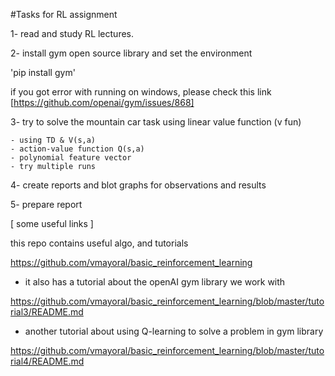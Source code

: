 #Tasks for RL assignment

1- read and study RL lectures.

2- install gym open source library and set the environment 

'pip install gym'

if you got error with running on windows, please check this link [https://github.com/openai/gym/issues/868]

3- try to solve the mountain car task using linear value function (v fun)

	- using TD & V(s,a)
	- action-value function Q(s,a)
	- polynomial feature vector
	- try multiple runs 

4- create reports and blot graphs for observations and results

5- prepare report



 [ some useful links ]

this repo contains useful algo, and tutorials

 https://github.com/vmayoral/basic_reinforcement_learning

- it also has a tutorial about the openAI gym library we work with

https://github.com/vmayoral/basic_reinforcement_learning/blob/master/tutorial3/README.md

- another tutorial about using Q-learning to solve a problem in gym library 

https://github.com/vmayoral/basic_reinforcement_learning/blob/master/tutorial4/README.md
